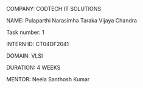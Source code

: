 COMPANY: CODTECH IT SOLUTIONS

NAME: Pulaparthi Narasimha Taraka Vijaya Chandra

Task number: 1

INTERN ID: CT04DF2041

DOMAIN: VLSI

DURATION: 4 WEEKS

MENTOR: Neela Santhosh Kumar
